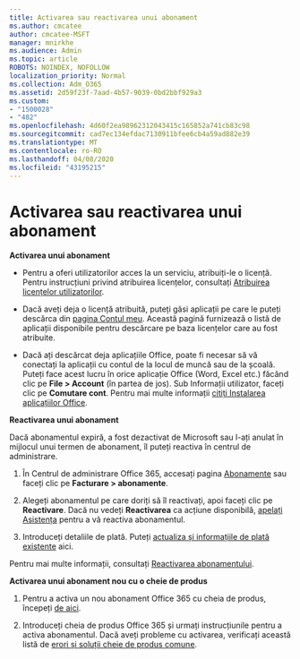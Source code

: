 ```yaml
---
title: Activarea sau reactivarea unui abonament
ms.author: cmcatee
author: cmcatee-MSFT
manager: mnirkhe
ms.audience: Admin
ms.topic: article
ROBOTS: NOINDEX, NOFOLLOW
localization_priority: Normal
ms.collection: Adm_O365
ms.assetid: 2d59f23f-7aad-4b57-9039-0bd2bbf929a3
ms.custom:
- "1500028"
- "482"
ms.openlocfilehash: 4d60f2ea98962312043415c165852a741cb83c98
ms.sourcegitcommit: cad7ec134efdac7130911bfee6cb4a59ad882e39
ms.translationtype: MT
ms.contentlocale: ro-RO
ms.lasthandoff: 04/08/2020
ms.locfileid: "43195215"
---
```

# <a name="activate-or-reactivate-a-subscription"></a>Activarea sau reactivarea unui abonament

**Activarea unui abonament**

- Pentru a oferi utilizatorilor acces la un serviciu, atribuiți-le o licență. Pentru instrucțiuni privind atribuirea licențelor, consultați [Atribuirea licențelor utilizatorilor](https://docs.microsoft.com/microsoft-365/admin/manage/assign-licenses-to-users?view=o365-worldwide). 

- Dacă aveți deja o licență atribuită, puteți găsi aplicații pe care le puteți descărca din [pagina Contul meu](https://portal.office.com/account/#installs). Această pagină furnizează o listă de aplicații disponibile pentru descărcare pe baza licențelor care au fost atribuite. 

- Dacă ați descărcat deja aplicațiile Office, poate fi necesar să vă conectați la aplicații cu contul de la locul de muncă sau de la școală. Puteți face acest lucru în orice aplicație Office (Word, Excel etc.) făcând clic pe **File > Account** (în partea de jos). Sub Informații utilizator, faceți clic pe **Comutare cont**. Pentru mai multe informații [citiți Instalarea aplicațiilor Office](https://docs.microsoft.com/microsoft-365/admin/setup/install-applications). 

**Reactivarea unui abonament**

Dacă abonamentul expiră, a fost dezactivat de Microsoft sau l-ați anulat în mijlocul unui termen de abonament, îl puteți reactiva în centrul de administrare.
  
1. În Centrul de administrare Office 365, accesați pagina [Abonamente](https://go.microsoft.com/fwlink/p/?linkid=842054) sau faceți clic pe **Facturare > abonamente**.

2. Alegeți abonamentul pe care doriți să îl reactivați, apoi faceți clic pe **Reactivare**. Dacă nu vedeți **Reactivarea** ca acțiune disponibilă, [apelați Asistența](https://support.office.com/article/call-support-32a17ca7-6fa0-4870-8a8d-e25ba4ccfd4b) pentru a vă reactiva abonamentul.

3. Introduceți detaliile de plată. Puteți [actualiza și informațiile de plată existente](https://docs.microsoft.com/microsoft-365/commerce/billing-and-payments/add-update-or-remove-credit-card-or-bank-account?view=o365-worldwide) aici.

Pentru mai multe informații, consultați [Reactivarea abonamentului](https://docs.microsoft.com/office365/admin/subscriptions-and-billing/reactivate-your-subscription).

**Activarea unui abonament nou cu o cheie de produs**

1. Pentru a activa un nou abonament Office 365 cu cheia de produs, începeți [de aici](https://support.office.com/article/where-to-enter-your-office-product-key-0a82e5ae-739e-4b92-a6f4-2ec780c185db). 

2. Introduceți cheia de produs Office 365 și urmați instrucțiunile pentru a activa abonamentul. Dacă aveți probleme cu activarea, verificați această listă de [erori și soluții cheie de produs comune](https://docs.microsoft.com/microsoft-365/commerce/product-key-errors-and-solutions).
